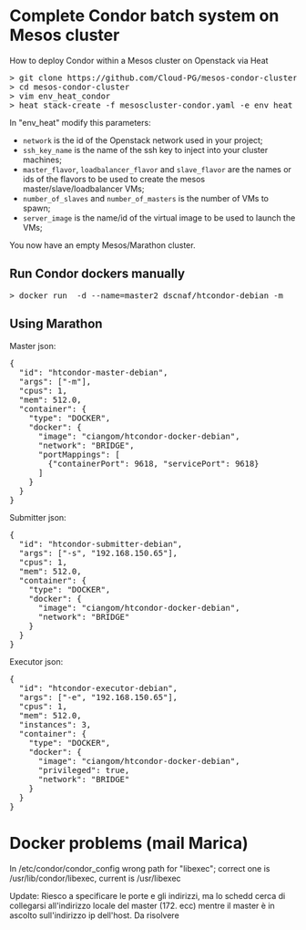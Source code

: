 Complete Condor batch system on Mesos cluster
=========

How to deploy Condor within a Mesos cluster on Openstack via Heat

<pre>
> git clone https://github.com/Cloud-PG/mesos-condor-cluster.git
> cd mesos-condor-cluster
> vim env_heat_condor
> heat stack-create -f mesoscluster-condor.yaml -e env_heat_condor CLUSTER_NAME</pre>

In "env_heat" modify this parameters:
- `network` is the id of the Openstack network used in your project;
- `ssh_key_name` is the name of the ssh key to inject into your cluster machines;
- `master_flavor`, `loadbalancer_flavor` and `slave_flavor` are the names or ids of the flavors to be used to create the mesos master/slave/loadbalancer VMs;
- `number_of_slaves` and `number_of_masters` is the number of VMs to spawn;
- `server_image` is the name/id of the virtual image to be used to launch the VMs;

You now have an empty Mesos/Marathon cluster.

Run Condor dockers manually
--------------

<pre>
> docker run  -d --name=master2 dscnaf/htcondor-debian -m</pre>

Using Marathon
--------------
Master json:
<pre>{
  "id": "htcondor-master-debian",
  "args": ["-m"],
  "cpus": 1,
  "mem": 512.0,
  "container": {
    "type": "DOCKER",
    "docker": {
      "image": "ciangom/htcondor-docker-debian",
      "network": "BRIDGE",
      "portMappings": [
        {"containerPort": 9618, "servicePort": 9618}
      ]
    }
  }
}</pre>

Submitter json:
<pre>{
  "id": "htcondor-submitter-debian",
  "args": ["-s", "192.168.150.65"],
  "cpus": 1,
  "mem": 512.0,
  "container": {
    "type": "DOCKER",
    "docker": {
      "image": "ciangom/htcondor-docker-debian",
      "network": "BRIDGE"
    }
  }
}</pre>

Executor json:
<pre>{
  "id": "htcondor-executor-debian",
  "args": ["-e", "192.168.150.65"],
  "cpus": 1,
  "mem": 512.0,
  "instances": 3,
  "container": {
    "type": "DOCKER",
    "docker": {
      "image": "ciangom/htcondor-docker-debian",
      "privileged": true,
      "network": "BRIDGE"
    }
  }
}</pre>

Docker problems (mail Marica)
==================

In /etc/condor/condor_config wrong path for "libexec"; correct one is /usr/lib/condor/libexec, current is /usr/libexec


Update: Riesco a specificare le porte e gli indirizzi, ma lo schedd cerca di collegarsi all'indirizzo locale del master (172. ecc) mentre il master è in ascolto sull'indirizzo ip dell'host. Da risolvere
